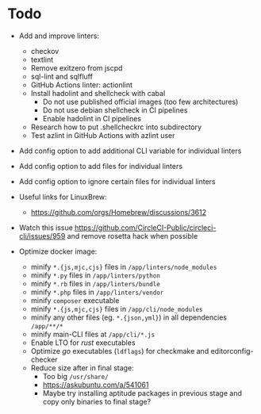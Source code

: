 # Todo

- Add and improve linters:
  - checkov
  - textlint
  - Remove exitzero from jscpd
  - sql-lint and sqlfluff
  - GitHub Actions linter: actionlint
  - Install hadolint and shellcheck with cabal
    - Do not use published official images (too few architectures)
    - Do not use debian shellcheck in CI pipelines
    - Enable hadolint in CI pipelines
  - Research how to put .shellcheckrc into subdirectory
  - Test azlint in GitHub Actions with azlint user

- Add config option to add additional CLI variable for individual linters
- Add config option to add files for individual linters
- Add config option to ignore certain files for individual linters

- Useful links for LinuxBrew:
  - <https://github.com/orgs/Homebrew/discussions/3612>

- Watch this issue <https://github.com/CircleCI-Public/circleci-cli/issues/959> and remove rosetta hack when possible

- Optimize docker image:
  - minify `*.{js,mjc,cjs}` files in `/app/linters/node_modules`
  - minify `*.py` files in `/app/linters/python`
  - minify `*.rb` files in `/app/linters/bundle`
  - minify `*.php` files in `/app/linters/vendor`
  - minify `composer` executable
  - minify `*.{js,mjc,cjs}` files in `/app/cli/node_modules`
  - minify any other files (eg. `*.{json,yml}`) in all dependencies `/app/**/*`
  - minify main-CLI files at `/app/cli/*.js`
  - Enable LTO for _rust_ executables
  - Optimize _go_ executables (`ldflags`) for checkmake and editorconfig-checker
  - Reduce size after in final stage:
    - Too big `/usr/share/`
    - <https://askubuntu.com/a/541061>
    - Maybe try installing aptitude packages in previous stage and copy only binaries to final stage?
